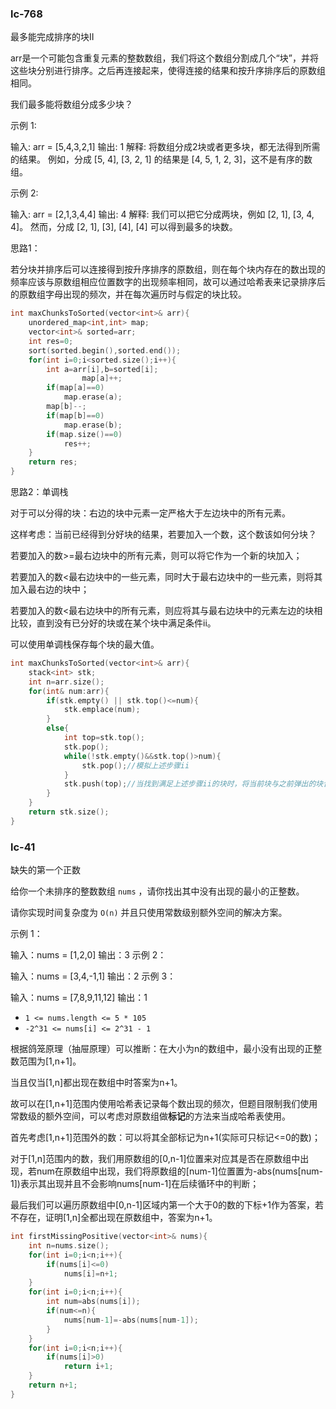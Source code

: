### lc-768

最多能完成排序的块II

arr是一个可能包含重复元素的整数数组，我们将这个数组分割成几个“块”，并将这些块分别进行排序。之后再连接起来，使得连接的结果和按升序排序后的原数组相同。

我们最多能将数组分成多少块？

示例 1:

输入: arr = [5,4,3,2,1]
输出: 1
解释:
将数组分成2块或者更多块，都无法得到所需的结果。
例如，分成 [5, 4], [3, 2, 1] 的结果是 [4, 5, 1, 2, 3]，这不是有序的数组。 

示例 2:

输入: arr = [2,1,3,4,4]
输出: 4
解释:
我们可以把它分成两块，例如 [2, 1], [3, 4, 4]。
然而，分成 [2, 1], [3], [4], [4] 可以得到最多的块数。 



思路1：

若分块并排序后可以连接得到按升序排序的原数组，则在每个块内存在的数出现的频率应该与原数组相应位置数字的出现频率相同，故可以通过哈希表来记录排序后的原数组字母出现的频次，并在每次遍历时与假定的块比较。

```c++
int maxChunksToSorted(vector<int>& arr){
    unordered_map<int,int> map;
    vector<int>& sorted=arr;
    int res=0;
    sort(sorted.begin(),sorted.end());
    for(int i=0;i<sorted.size();i++){
        int a=arr[i],b=sorted[i];
				map[a]++;
        if(map[a]==0)
            map.erase(a);
       	map[b]--;
        if(map[b]==0)
            map.erase(b);
        if(map.size()==0)
            res++;
    }
    return res;
}
```



思路2：单调栈

对于可以分得的块：右边的块中元素一定严格大于左边块中的所有元素。

这样考虑：当前已经得到分好块的结果，若要加入一个数，这个数该如何分块？

若要加入的数>=最右边块中的所有元素，则可以将它作为一个新的块加入；

若要加入的数<最右边块中的一些元素，同时大于最右边块中的一些元素，则将其加入最右边的块中；

若要加入的数<最右边块中的所有元素，则应将其与最右边块中的元素左边的块相比较，直到没有已分好的块或在某个块中满足条件ii。

可以使用单调栈保存每个块的最大值。

```c++
int maxChunksToSorted(vector<int>& arr){
    stack<int> stk;
    int n=arr.size();
    for(int& num:arr){
        if(stk.empty() || stk.top()<=num){
            stk.emplace(num);
        }
        else{
            int top=stk.top();
            stk.pop();
            while(!stk.empty()&&stk.top()>num){
                stk.pop();//模拟上述步骤ii
            }
            stk.push(top);//当找到满足上述步骤ii的块时，将当前块与之前弹出的块合并。
        }
    }
    return stk.size();
}
```

### lc-41

缺失的第一个正数

给你一个未排序的整数数组 `nums` ，请你找出其中没有出现的最小的正整数。

请你实现时间复杂度为 `O(n)` 并且只使用常数级别额外空间的解决方案。

示例 1：

输入：nums = [1,2,0]
输出：3
示例 2：

输入：nums = [3,4,-1,1]
输出：2
示例 3：

输入：nums = [7,8,9,11,12]
输出：1

- `1 <= nums.length <= 5 * 105`
- `-2^31 <= nums[i] <= 2^31 - 1`

根据鸽笼原理（抽屉原理）可以推断：在大小为n的数组中，最小没有出现的正整数范围为[1,n+1]。

当且仅当[1,n]都出现在数组中时答案为n+1。

故可以在[1,n+1]范围内使用哈希表记录每个数出现的频次，但题目限制我们使用常数级的额外空间，可以考虑对原数组做**标记**的方法来当成哈希表使用。

首先考虑[1,n+1]范围外的数：可以将其全部标记为n+1(实际可只标记<=0的数)；

对于[1,n]范围内的数，我们用原数组的[0,n-1]位置来对应其是否在原数组中出现，若num在原数组中出现，我们将原数组的[num-1]位置置为-abs(nums[num-1])表示其出现并且不会影响nums[num-1]在后续循环中的判断；

最后我们可以遍历原数组中[0,n-1]区域内第一个大于0的数的下标+1作为答案，若不存在，证明[1,n]全都出现在原数组中，答案为n+1。

```c++
int firstMissingPositive(vector<int>& nums){
    int n=nums.size();
    for(int i=0;i<n;i++){
		if(nums[i]<=0)
            nums[i]=n+1;
    }
    for(int i=0;i<n;i++){
		int num=abs(nums[i]);
        if(num<=n){
            nums[num-1]=-abs(nums[num-1]);
        }
    }
    for(int i=0;i<n;i++){
        if(nums[i]>0)
            return i+1;
    }
    return n+1;
}
```

